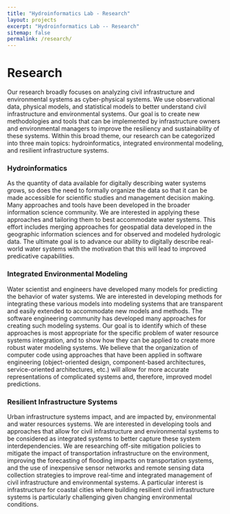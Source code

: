 ```yaml
---
title: "Hydroinformatics Lab - Research"
layout: projects
excerpt: "Hydroinformatics Lab -- Research"
sitemap: false
permalink: /research/
---
```


# Research

Our research broadly focuses on analyzing civil infrastructure and environmental systems as cyber-physical systems. We use observational data, physical models, and statistical models to better understand civil infrastructure and environmental systems. Our goal is to create new methodologies and tools that can be implemented by infrastructure owners and environmental managers to improve the resiliency and sustainability of these systems. Within this broad theme, our research can be categorized into three main topics: hydroinformatics, integrated environmental modeling, and resilient infrastructure systems.
 
 
### Hydroinformatics

As the quantity of data available for digitally describing water systems grows, so does the need to formally organize the data so that it can be made accessible for scientific studies and management decision making. Many approaches and tools have been developed in the broader information science community. We are interested in applying these approaches and tailoring them to best accommodate water systems. This effort includes merging approaches for geospatial data developed in the geographic information sciences and for observed and modeled hydrologic data. The ultimate goal is to advance our ability to digitally describe real-world water systems with the motivation that this will lead to improved predicative capabilities.

### Integrated Environmental Modeling

Water scientist and engineers have developed many models for predicting the behavior of water systems. We are interested in developing methods for integrating these various models into modeling systems that are transparent and easily extended to accommodate new models and methods. The software engineering community has developed many approaches for creating such modeling systems. Our goal is to identify which of these approaches is most appropriate for the specific problem of water resource systems integration, and to show how they can be applied to create more robust water modeling systems. We believe that the organization of computer code using approaches that have been applied in software engineering (object-oriented design, component-based architectures, service-oriented architectures, etc.) will allow for more accurate representations of complicated systems and, therefore, improved model predictions.

### Resilient Infrastructure Systems

Urban infrastructure systems impact, and are impacted by, environmental and water resources systems.  We are interested in developing tools and approaches that allow for civil infrastructure and environmental systems to be considered as integrated systems to better capture these system interdependencies.  We are researching off-site mitigation policies to mitigate the impact of transportation infrastructure on the environment, improving the forecasting of flooding impacts on transportation systems, and the use of inexpensive sensor networks and remote sensing data collection strategies to improve real-time and integrated management of civil infrastructure and environmental systems. A particular interest is infrastructure for coastal cities where building resilient civil infrastructure systems is particularly challenging given changing environmental conditions.

